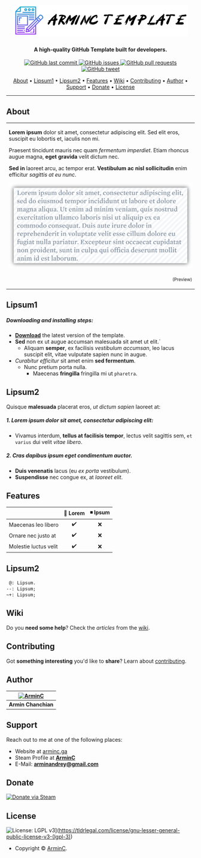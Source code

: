 <h1 align="center">
  <br>
  <a href="https://github.com/ArmynC/ArminC-Template/archive/master.zip"><img src="https://raw.githubusercontent.com/ArmynC/ArminC-Template/master/images/arminc_template.png" alt="ArminC Template"></a>
</h1>

<h4 align="center">A high-quality GitHub Template built for developers.</h4>

<p align="center">
    <a href="https://github.com/ArmynC/ArminC-Template/commits/master">
    <img src="https://img.shields.io/github/last-commit/ArmynC/ArminC-Template.svg?style=flat-square&logo=github&logoColor=white"
         alt="GitHub last commit">
    <a href="https://github.com/ArmynC/ArminC-Template/issues">
    <img src="https://img.shields.io/github/issues-raw/ArmynC/ArminC-Template.svg?style=flat-square&logo=github&logoColor=white"
         alt="GitHub issues">
    <a href="https://github.com/ArmynC/ArminC-Template/pulls">
    <img src="https://img.shields.io/github/issues-pr-raw/ArmynC/ArminC-Template.svg?style=flat-square&logo=github&logoColor=white"
         alt="GitHub pull requests">
    <a href="https://twitter.com/intent/tweet?text=Try this GitHub ReadMe Template:&url=https%3A%2F%2Fgithub.com%2FArmynC%2FArminC-Template">
    <img src="https://img.shields.io/twitter/url/https/github.com/ArmynC/ArminC-Template.svg?style=flat-square&logo=twitter"
         alt="GitHub tweet">
</p>
      
<p align="center">
  <a href="#about">About</a> •
  <a href="#lipsum1">Lipsum1</a> •
  <a href="#lipsum2">Lipsum2</a> •
  <a href="#features">Features</a> •
  <a href="#wiki">Wiki</a> •
  <a href="#contributing">Contributing</a> •
  <a href="#author">Author</a> •
  <a href="#support">Support</a> •
  <a href="#donate">Donate</a> •
  <a href="#license">License</a>
</p>

---

## About

<table>
<tr>
<td>
  
**Lorem ipsum** dolor sit amet, consectetur adipiscing elit. Sed elit eros, suscipit eu lobortis et, iaculis non mi. 

Praesent tincidunt mauris nec quam _fermentum imperdiet_. Etiam rhoncus augue magna, **eget gravida** velit dictum nec. 

**Sed in** laoreet arcu, ac tempor erat. **Vestibulum ac nisl sollicitudin** enim efficitur _sagittis at eu nunc_. 

![ArminC Template Preview](https://raw.githubusercontent.com/ArmynC/ArminC-Template/master/images/arminc_preview.png)
<p align="right">
<sub>(Preview)</sub>
</p>

</td>
</tr>
</table>

## Lipsum1

##### Downloading and installing steps:
* **[Download](https://github.com/ArmynC/ArminC-Template/archive/master.zip)** the latest version of the template.
* **Sed** non ex ut augue accumsan malesuada sit amet ut elit.`
  *  Aliquam **semper**, ex facilisis _vestibulum accumsan_, leo lacus suscipit elit, vitae vulputate sapien nunc in augue.
* _Curabitur efficitur_ sit amet enim **sed fermentum**.
  * Nunc pretium porta nulla.
    * Maecenas **fringilla** fringilla mi ut `pharetra`.

## Lipsum2

Quisque **malesuada** placerat eros, _ut dictum sapien_ laoreet at:

##### 1. Lorem ipsum dolor sit amet, consectetur adipiscing elit:
* Vivamus interdum, **tellus at facilisis tempor**, lectus velit sagittis sem, `et varius` dui velit _vitae libero_.

##### 2. Cras dapibus ipsum eget condimentum auctor.
* **Duis venenatis** lacus (eu _ex porta_ vestibulum).
* **Suspendisse** nec congue ex, at _laoreet elit_.

## Features

|                            | 🔰 Lorem            | ◾ Ipsum         |
| -------------------------- | :----------------: | :-------------: |
| Maecenas leo libero        |         ✔️         |        ❌        |
| Ornare nec justo at        |         ✔️         |        ❌        |
| Molestie luctus velit      |         ✔️         |        ❌        |

## Lipsum2

     @: Lipsum.
	--: Lipsum;
    ~+: Lipsum;
	
## Wiki

Do you **need some help**? Check the _articles_ from the [wiki](https://github.com/ArmynC/ArminC-Template/wiki/).

## Contributing

Got **something interesting** you'd like to **share**? Learn about [contributing](https://github.com/ArmynC/ArminC-Template/blob/master/.github/CONTRIBUTING.md).

## Author

| [![ArminC](http://www.gamerconfig.eu/files/avatars/thumbnail_arminc.png)](https://linkedin.com/in/arminc) 	|
|:---------------------------------------------------------------------------------------------------------:	|
|                                            **Armin Chanchian**                                            	|

## Support

Reach out to me at one of the following places:

- Website at [arminc.ga](https://arminc.ga)
- Steam Profile at **[ArminC](https://steamcommunity.com/id/arminc/)**
- E-Mail: **arminandrey@gmail.com**

## Donate

[![Donate via Steam](https://img.shields.io/badge/Donate%20via-Steam-blue.svg?&style=for-the-badge&logo=steam&logoColor=white)](https://steamcommunity.com/tradeoffer/new/?partner=133646824&token=XiRncDom)

## License

![License: LGPL v3](https://img.shields.io/badge/License-LGPL%20v3-blue.svg?style=flat-square)](https://tldrlegal.com/license/gnu-lesser-general-public-license-v3-(lgpl-3))

- Copyright © [ArminC](https://arminc.ga "ArminC Directory Database").